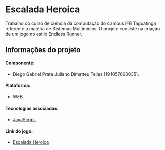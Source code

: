 # Escalada Heroica

Trabalho do curso de ciência da computação do campus IFB Taguatinga referente a matéria de Sistemas Multimidias. O projeto consiste na criação de um jogo no estilo Endless Runner.

## Informações do projeto

#### Componente:

  - Diego Gabriel Prata Juliano Dimatteu Telles [191057600035].

#### Plataforma: 
  
  - WEB.

#### Tecnologias associadas:

  - [JavaScript.](https://www.javascript.com/)


#### Link do jogo:

  - [Escalada Heroica](https://projetosm.diegodimatteu.repl.co/)
